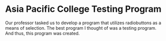 # Asia Pacific College Testing Program
Our professor tasked us to develop a program that utilizes radiobuttons as a means of selection. The best program I thought of was a testing program. And thus, this program was created.
